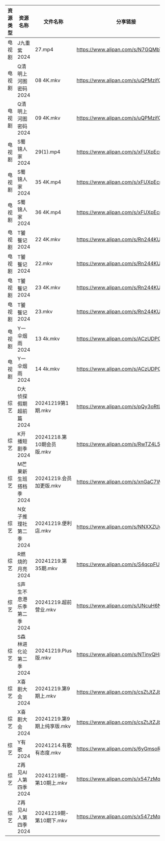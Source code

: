 | 资源类型 | 资源名称            | 文件名称                 | 分享链接                                 | 更新时间                |
| ---- | --------------- | -------------------- | ------------------------------------ | ------------------- |
| 电视剧  | J九重紫2024        | 27.mp4               | https://www.alipan.com/s/N7GQMbY99Gt | 2024-12-19 20:05:26 |
| 电视剧  | Q清明上河图密码2024    | 08 4K.mkv            | https://www.alipan.com/s/uQPMzifGjR6 | 2024-12-19 19:05:55 |
| 电视剧  | Q清明上河图密码2024    | 09 4K.mkv            | https://www.alipan.com/s/uQPMzifGjR6 | 2024-12-19 19:05:55 |
| 电视剧  | S蜀锦人家2024       | 29(1).mp4            | https://www.alipan.com/s/xFUXpEcroYn | 2024-12-19 13:06:11 |
| 电视剧  | S蜀锦人家2024       | 35 4K.mp4            | https://www.alipan.com/s/xFUXpEcroYn | 2024-12-19 20:06:11 |
| 电视剧  | S蜀锦人家2024       | 36 4K.mp4            | https://www.alipan.com/s/xFUXpEcroYn | 2024-12-19 20:06:11 |
| 电视剧  | T饕餮记2024        | 22 4K.mkv            | https://www.alipan.com/s/Rn244KUMhV7 | 2024-12-19 16:06:09 |
| 电视剧  | T饕餮记2024        | 22.mkv               | https://www.alipan.com/s/Rn244KUMhV7 | 2024-12-19 13:06:14 |
| 电视剧  | T饕餮记2024        | 23 4K.mkv            | https://www.alipan.com/s/Rn244KUMhV7 | 2024-12-19 16:06:09 |
| 电视剧  | T饕餮记2024        | 23.mkv               | https://www.alipan.com/s/Rn244KUMhV7 | 2024-12-19 13:06:14 |
| 电视剧  | Y一伞烟雨2024       | 13 4k.mkv            | https://www.alipan.com/s/ACzUDPGds32 | 2024-12-19 13:06:21 |
| 电视剧  | Y一伞烟雨2024       | 14 4k.mkv            | https://www.alipan.com/s/ACzUDPGds32 | 2024-12-19 13:06:21 |
| 综艺   | D大侦探假期超前篇2024   | 20241219第1期.mkv      | https://www.alipan.com/s/pQy3oRtL6ia | 2024-12-19 14:06:33 |
| 综艺   | K开播短剧季2024      | 20241218.第10期会员版.mkv | https://www.alipan.com/s/RwTZ4L5wTYU | 2024-12-19 08:06:45 |
| 综艺   | M芒果新生班搭档季2024   | 20241219.会员加更版.mkv   | https://www.alipan.com/s/xnGaC7WzgLK | 2024-12-19 14:07:11 |
| 综艺   | N女子推理社第二季2024   | 20241219.便利店.mkv     | https://www.alipan.com/s/NNXXZUw3FNE | 2024-12-19 14:07:25 |
| 综艺   | R燃烧的月亮2024      | 20241219.第35期.mkv    | https://www.alipan.com/s/S4qcpFUguQa | 2024-12-19 14:07:31 |
| 综艺   | S声生不息港乐季第二季2024 | 20241219.超前营业.mkv    | https://www.alipan.com/s/UNcuH6NR3w3 | 2024-12-19 14:07:36 |
| 综艺   | S森林进化论第二季2024   | 20241219.Plus版.mkv   | https://www.alipan.com/s/NTinyQH8gfp | 2024-12-19 14:07:41 |
| 综艺   | X喜剧大会2024       | 20241219.第9期上.mkv    | https://www.alipan.com/s/csZtJtZJbGQ | 2024-12-19 14:08:12 |
| 综艺   | X喜剧大会2024       | 20241219.第9期上纯享版.mkv | https://www.alipan.com/s/csZtJtZJbGQ | 2024-12-19 14:08:12 |
| 综艺   | Y有歌2024         | 20241214.有歌有态度.mkv   | https://www.alipan.com/s/6yGmsoRcXPy | 2024-12-19 21:07:54 |
| 综艺   | Z再见AI人第四季2024   | 20241219期-第10期上.mkv  | https://www.alipan.com/s/x547zMqipVp | 2024-12-19 14:08:23 |
| 综艺   | Z再见AI人第四季2024   | 20241219期-第10期下.mkv  | https://www.alipan.com/s/x547zMqipVp | 2024-12-19 14:08:23 |
